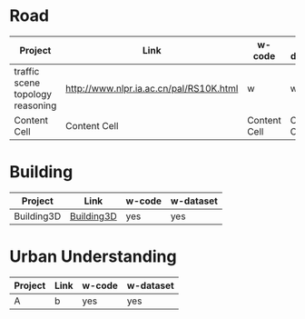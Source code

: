 # Road

| Project  | Link | w-code | w-dataset |
| ------------- | ------------- | ------------- | ------------- |
| traffic scene topology reasoning  | http://www.nlpr.ia.ac.cn/pal/RS10K.html  | w  | w  |
| Content Cell  | Content Cell  | Content Cell  | Content Cell  |





# Building
| Project  | Link | w-code | w-dataset |
| ------------- | ------------- | ------------- | ------------- |
| Building3D  | [Building3D](http://building3d.ca/index.php)  | yes  | yes  |


# Urban Understanding
| Project  | Link | w-code | w-dataset | 
| ------------- | ------------- | ------------- | ------------- |
| A  | b  | yes  | yes  |
